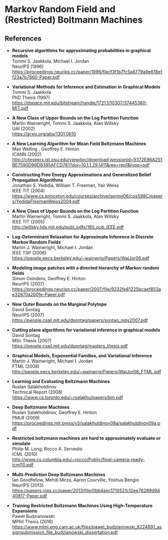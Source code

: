 Markov Random Field and (Restricted) Boltmann Machines
======================================================

References
----------

- <b id="jaakkola1996recursive"></b>
  **Recursive algorithms for approximating probabilities in graphical models** <br/>
  Tommi S. Jaakkola, Michael I. Jordan <br/>
  NeurIPS (1996) <br/>
  https://proceedings.neurips.cc/paper/1996/file/f3f1b7fc5a8779a9e618e1f23a7b7860-Paper.pdf

- <b id="jaakkola1997variational"></b>
  **Variational Methods for Inference and Estimation in Graphical Models** <br/>
  Tommi S. Jaakkola <br/>
  PhD Thesis (1997) <br/>
  https://dspace.mit.edu/bitstream/handle/1721.1/10307/37445360-MIT.pdf

- <b id="wainwright2002new"></b>
  **A New Class of Upper Bounds on the Log Partition Function** <br/>
  Martin Wainwright, Tommi S. Jaakkola, Alan Willsky <br/>
  UAI (2002) <br/>
  https://arxiv.org/abs/1301.0610
    
- <b id="welling2002new"></b>
  **A New Learning Algorithm for Mean Field Boltzmann Machines** <br/>
  Max Welling , Geoffrey E. Hinton <br/>
  ICANN (2002) <br/>
  http://citeseerx.ist.psu.edu/viewdoc/download;jsessionid=9372E86A251BE7590D99D9385AFCD761?doi=10.1.1.29.1411&rep=rep1&type=pdf
  
- <b id="yedidia2004constructing"></b>
  **Constructing Free Energy Approximations and Generalized Belief Propagation Algorithms** <br/>
  Jonathan S. Yedidia, William T. Freeman, Yair Weiss <br/>
  IEEE TIT (2004) <br/>
  https://www.cs.princeton.edu/courses/archive/spring06/cos598C/papers/YedidaFreemanWeiss2004.pdf
  
- <b id="wainwright2005new"></b>
  **A New Class of Upper Bounds on the Log Partition Function** <br/>
  Martin Wainwright, Tommi S. Jaakkola, Alan Willsky <br/>
  IEEE TIT (2005) <br/>
  http://willsky.lids.mit.edu/publ_pdfs/180_pub_IEEE.pdf
  
- <b id="wainwright2006log"></b>
  **Log-Determinant Relaxation for Approximate Inference in Discrete Markov Random Fields** <br/>
  Martin J. Wainwright, Michael I. Jordan <br/>
  IEEE TSP (2006) <br/>
  https://people.eecs.berkeley.edu/~wainwrig/Papers/WaiJor06.pdf
  
- <b id="osindero2007modeling"></b>
  **Modeling image patches with a directed hierarchy of Markov random fields** <br/>
  Simon Osindero, Geoffrey E. Hinton <br/>
  NeurIPS (2007) <br/>
  https://proceedings.neurips.cc/paper/2007/file/9232fe81225bcaef853ae32870a2b0fe-Paper.pdf
  
- <b id="sontag2007new"></b>
  **New Outer Bounds on the Marginal Polytope** <br/>
  David Sontag <br/>
  NeurIPS (2007) <br/>
  https://people.csail.mit.edu/dsontag/papers/sontag_nips2007.pdf
  
- <b id="sontag2007cutting"></b>
  **Cutting plane algorithms for variational inference in graphical models** <br/>
  David Sontag <br/>
  MSc Thesis (2007) <br/>
  https://people.csail.mit.edu/dsontag/masters_thesis.pdf
  
- <b id="wainwright2008graphical"></b>
  **Graphical Models, Exponential Families, and Variational Inference** <br/>
  Martin J. Wainwright, Michael I. Jordan <br/>
  FTML (2008) <br/>
  http://people.eecs.berkeley.edu/~wainwrig/Papers/WaiJor08_FTML.pdf
  
- <b id="salakhutdinov2008learning"></b>
  **Learning and Evaluating Boltzmann Machines** <br/>
  Ruslan Salakhutdinov <br/>
  Technical Report (2008) <br/>
  https://www.cs.toronto.edu/~rsalakhu/papers/bm.pdf
  
- <b id="salakhutdinov2008learning"></b>
  **Deep Boltzmann Machines** <br/>
  Ruslan Salakhutdinov, Geoffrey E. Hinton <br/>
  PMLR (2009) <br/>
  https://proceedings.mlr.press/v5/salakhutdinov09a/salakhutdinov09a.pdf
  
- <b id="long2010restricted"></b>
  **Restricted boltzmann machines are hard to approximately evaluate or simulate** <br/>
  Philip M. Long, Rocco A. Servedio <br/>
  ICML (2010) <br/>
  http://www.cs.columbia.edu/~rocco/Public/final-camera-ready-icml10.pdf
  
- <b id="goodfellow2013multi"></b>
  **Multi-Prediction Deep Boltzmann Machines** <br/>
  Ian Goodfellow, Mehdi Mirza, Aaron Courville, Yoshua Bengio <br/>
  NeurIPS (2013) <br/>
  https://papers.nips.cc/paper/2013/file/0bb4aec1710521c12ee76289d9440817-Paper.pdf
  
- <b id="budzianowski2016training"></b>
  **Training Restricted Boltzmann Machines Using High-Temperature Expansions** <br/>
  Paweł Budzianowski <br/>
  MPhil Thesis (2016) <br/>
  https://www.mlmi.eng.cam.ac.uk/files/pawel_budzianowski_8224891_assignsubmission_file_budzianowski_dissertation.pdf
